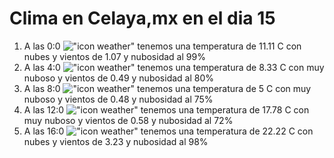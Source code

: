 # Clima en Celaya,mx en el dia 15

1. A las 0:0 !["icon weather"](http://openweathermap.org/img/w/04n.png) tenemos una temperatura de 11.11 C con nubes y  vientos de 1.07 y nubosidad al 99%
1. A las 4:0 !["icon weather"](http://openweathermap.org/img/w/04n.png) tenemos una temperatura de 8.33 C con muy nuboso y  vientos de 0.49 y nubosidad al 80%
1. A las 8:0 !["icon weather"](http://openweathermap.org/img/w/04d.png) tenemos una temperatura de 5 C con muy nuboso y  vientos de 0.48 y nubosidad al 75%
1. A las 12:0 !["icon weather"](http://openweathermap.org/img/w/04d.png) tenemos una temperatura de 17.78 C con muy nuboso y  vientos de 0.58 y nubosidad al 72%
1. A las 16:0 !["icon weather"](http://openweathermap.org/img/w/04d.png) tenemos una temperatura de 22.22 C con nubes y  vientos de 3.23 y nubosidad al 98%
